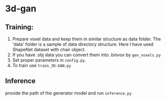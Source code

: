 # 3d-gan

## Training:
1. Prepare voxel data and keep them in similar structure as data folder. The 'data' folder is a sample of data directory structure. Here I have used ShapeNet dataset
with chair object.
2. If you have .obj data you can convert them into .binvox by ```gen_voxels.py``` 
3. Set proper parameters in ```config.py```.
4. To train use ```train_3D-GAN.py```

## Inference

provide the path of the generator model and run ```inference.py```

